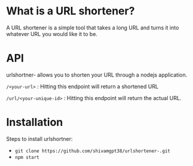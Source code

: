 # What is a URL shortener?
A URL shortener is a simple tool that takes a long URL and turns it into whatever URL you would like it to be.

# API

urlshortner- allows you to shorten your URL through a nodejs application.

 `/<your-url>` : Hitting this endpoint will return a shortened URL

 `/url/<your-unique-id>` : Hitting this endpoint will return the actual URL.

 # Installation

 Steps to install urlshortner: 

 - `git clone https://github.com/shivamgpt38/urlshortener-.git`
 - `npm start`


